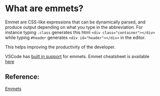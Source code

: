 # What are emmets?
Emmet are CSS-like expressions that can be dynamically parsed, and produce output depending on what you type in the abbreviation. For instance typing `.class` generates this html `<div class="container"></div>` while typing `#header` generates `<div id="header"></div>` in the editor.

This helps improving the productivity of the developer.

VSCode has [built in support](https://code.visualstudio.com/docs/editor/emmet) for emmets. Emmet cheatsheet is available [here](https://docs.emmet.io/cheat-sheet/)

## Reference:
[Emmets](https://docs.emmet.io/)
